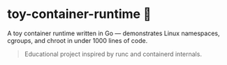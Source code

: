 # toy-container-runtime 🚗

A toy container runtime written in Go — demonstrates Linux namespaces,
cgroups, and chroot in under 1000 lines of code.

> Educational project inspired by runc and containerd internals.
